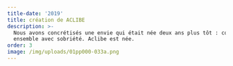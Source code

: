 ```yaml
---
title-date: '2019'
title: création de ACLIBE
description: >-
  Nous avons concrétisés une envie qui était née deux ans plus tôt : composer
  ensemble avec sobriété. Aclibe est née.
order: 3
image: /img/uploads/01pp000-033a.png
---
```


